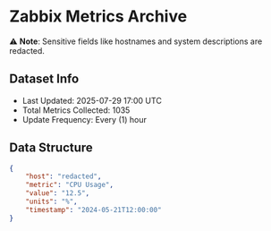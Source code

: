 # Zabbix Metrics Archive

⚠️ **Note**: Sensitive fields like hostnames and system descriptions are redacted.

## Dataset Info
- Last Updated: 2025-07-29 17:00 UTC
- Total Metrics Collected: 1035
- Update Frequency: Every (1) hour

## Data Structure
```json
{
    "host": "redacted",
    "metric": "CPU Usage",
    "value": "12.5",
    "units": "%",
    "timestamp": "2024-05-21T12:00:00"
}
```
